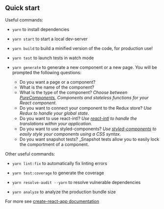 ## Quick start

Useful commands:

* `yarn` to install dependencies

* `yarn start` to start a local dev-server

* `yarn build` to build a minified version of the code, for production use!

* `yarn test` to launch tests in watch mode

* `yarn generate` to generate a new component or a new page. You will be prompted the following questions:

  * Do you want a page or a component?
  * What is the name of the component?
  * What is the type of the component? _Choose between [PureComponents](https://codeburst.io/when-to-use-component-or-purecomponent-a60cfad01a81), Components and stateless functions for your React component._
  * Do you want to connect your component to the Redux store? _Use Redux to handle your global state._
  * Do you want to use react-intl? _Use [react-intl](https://github.com/yahoo/react-intl/wiki/Components) to handle the translations within your application._
  * Do you want to use styled-components? _Use [styled-components](https://github.com/styled-components/styled-components) to easily style your components using a CSS syntax._
  * Do you want snapshot tests? _Snapshot tests allow you to easily lock the comportment of a component.

Other useful commands:

* `yarn lint:fix` to automatically fix linting errors

* `yarn test:coverage` to generate the coverage

* `yarn resolve-audit --yarn` to resolve vulnerable dependencies

* `yarn analyze` to analyze the production bundle size

For more see [create-react-app documentation](https://github.com/facebookincubator/create-react-app)
